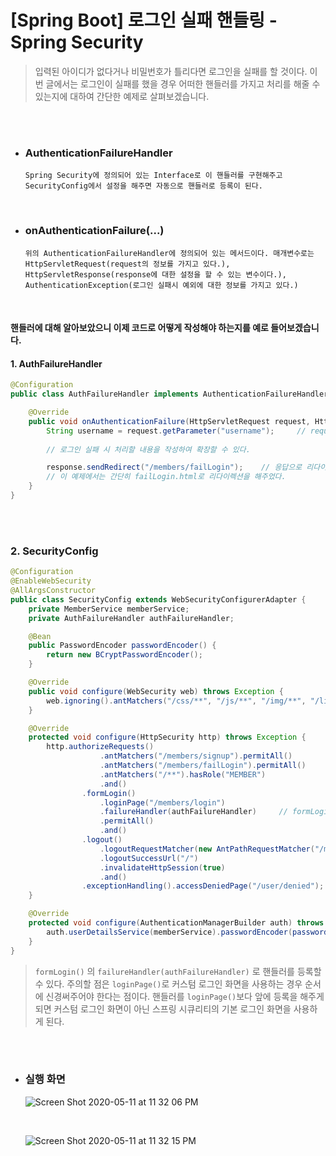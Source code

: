# [Spring Boot] 로그인 실패 핸들링 - Spring Security

> 입력된 아이디가 없다거나 비밀번호가 틀리다면 로그인을 실패를 할 것이다. 이번 글에서는 로그인이 실패를 했을 경우 어떠한 핸들러를 가지고 처리를 해줄 수 있는지에 대하여 간단한 예제로 살펴보겠습니다.

<br>

<br>

- ### AuthenticationFailureHandler

  `Spring Security에 정의되어 있는 Interface로 이 핸들러를 구현해주고 SecurityConfig에서 설정을 해주면 자동으로 핸들러로 등록이 된다. `

  <br>

- ### onAuthenticationFailure(...)

  `위의 AuthenticationFailureHandler에 정의되어 있는 메서드이다. 매개변수로는 HttpServletRequest(request의 정보를 가지고 있다.), HttpServletResponse(response에 대한 설정을 할 수 있는 변수이다.), AuthenticationException(로그인 실패시 예외에 대한 정보를 가지고 있다.)`

<br>

#### 핸들러에 대해 알아보았으니 이제 코드로 어떻게 작성해야 하는지를 예로 들어보겠습니다.

#### 1. AuthFailureHandler

```java
@Configuration
public class AuthFailureHandler implements AuthenticationFailureHandler {

    @Override
    public void onAuthenticationFailure(HttpServletRequest request, HttpServletResponse response, AuthenticationException exception) throws IOException, ServletException {
        String username = request.getParameter("username");		// request에서 getParameter를 사용하여 "username"에 대한 정보를 가져올 수 있다.
      
      	// 로그인 실패 시 처리할 내용을 작성하여 확장할 수 있다.

        response.sendRedirect("/members/failLogin"); 	// 응답으로 리다이렉트를 보낸다.
      	// 이 예제에서는 간단히 failLogin.html로 리다이렉션을 해주었다.
    }
}
```

<br><br>

### 2. SecurityConfig

```java
@Configuration
@EnableWebSecurity
@AllArgsConstructor
public class SecurityConfig extends WebSecurityConfigurerAdapter {
    private MemberService memberService;
    private AuthFailureHandler authFailureHandler;

    @Bean
    public PasswordEncoder passwordEncoder() {
        return new BCryptPasswordEncoder();
    }

    @Override
    public void configure(WebSecurity web) throws Exception {
        web.ignoring().antMatchers("/css/**", "/js/**", "/img/**", "/lib/**");
    }

    @Override
    protected void configure(HttpSecurity http) throws Exception {
        http.authorizeRequests()
                    .antMatchers("/members/signup").permitAll()
                    .antMatchers("/members/failLogin").permitAll()
                    .antMatchers("/**").hasRole("MEMBER")
                    .and()
                .formLogin()
                    .loginPage("/members/login")
                    .failureHandler(authFailureHandler)		// formLogin()의 failureHandler()를 사용해서 위에서 만든 핸들러를 등록해준다. 
                    .permitAll()
                    .and()
                .logout()
                    .logoutRequestMatcher(new AntPathRequestMatcher("/members/logout"))
                    .logoutSuccessUrl("/")
                    .invalidateHttpSession(true)
                    .and()
                .exceptionHandling().accessDeniedPage("/user/denied");
    }

    @Override
    protected void configure(AuthenticationManagerBuilder auth) throws Exception {
        auth.userDetailsService(memberService).passwordEncoder(passwordEncoder());
    }
}
```

> `formLogin()` 의 `failureHandler(authFailureHandler)` 로 핸들러를 등록할 수 있다. 주의할 점은 `loginPage()`로 커스텀 로그인 화면을 사용하는 경우 순서에 신경써주어야 한다는 점이다. 핸들러를 `loginPage()`보다 앞에 등록을 해주게되면 커스텀 로그인 화면이 아닌 스프링 시큐리티의 기본 로그인 화면을 사용하게 된다.

<br>

<br>

- ### 실행 화면

  ![Screen Shot 2020-05-11 at 11 32 06 PM](https://user-images.githubusercontent.com/37801041/81573636-b280d880-93df-11ea-8ae8-f502d6becd1f.png)

  <br>

  ![Screen Shot 2020-05-11 at 11 32 15 PM](https://user-images.githubusercontent.com/37801041/81573644-b44a9c00-93df-11ea-8c9d-58da5479b801.png)